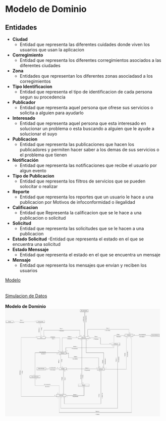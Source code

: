 # Modelo de Dominio
## Entidades
- **Ciudad**
    - Entidad que representa las diferentes cuidades donde viven los usuarios que usan la aplicacion
- **Corregimiento**
    - Entidad que representa los diferentes corregimientos asociados a las diferentes ciudades
- **Zona**
    - Entidades que representan los diferentes zonas asociadasd a los corregimientos
- **Tipo Identificacion**
    - Entidad que representa el tipo de identificacion de cada persona segun su procedencia
- **Publicador**
    - Entidad que representa aquel persona que ofrese sus servicios o solicita a alguien para ayudarlo
- **Interesado**
    - Entidad que representa aquel persona que esta interesado en solucionar un problema o esta buscando a alguien que le ayude a solucionar el suyo
- **Publicacion**
    - Entidad que representa las publicaciones que hacen los publicadores y permiten hacer saber a los demas de sus servicios o el problema que tienen
- **Notificación**
    - Entidad que representa las notificaciones que recibe el usuario por algun evento
- **Tipo de Publicacion**
    - Entidad que representa los filtros de servicios que se pueden solocitar o realizar
- **Reporte**
    - Entidad que representa los reportes que un usuario le hace a una publicacion por Motivos de infoconformidad o ilegalidad
- **Calificacion**
    - Entidad que Representa la calificacion que se le hace a una publicacion o solicitud 
- **Solicitud**
    - Entidad que representa las solicitudes que se le hacen a una publicacion 
- **Estado Solicitud**
    -Entidad que representa el estado en el que se encuentra una solicitud
- **Estado Menssaje**
    - Entidad que representa el estado en el que se encuentra un mensaje
- **Mensaje**
    - Entidad que representa los mensajes que envian y reciben los usuarios

[Modelo](https://app.diagrams.net/#G14tKhf90TesHU4usEeGjvr45pFx9YN2fk)
<br>
<br>
<br>
[Simulacion de Datos](https://docs.google.com/spreadsheets/d/18kCBN3mbheota7gEqgPF2z--vVf4UDZw/edit#gid=1857676797)
<br>
<br>
**Modelo de Dominio**
<img src="imagenes/modelo.jpg" alt="Modelo Dominio" width="500">